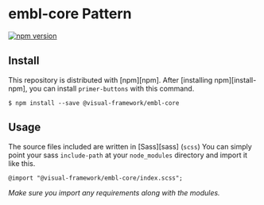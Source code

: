 # embl-core Pattern

[![npm version](https://badge.fury.io/js/%40visual-framework%2Fembl-core.svg)](https://badge.fury.io/js/%40visual-framework%2Fembl-core)

## Install

This repository is distributed with [npm][npm]. After [installing npm][install-npm], you can install `primer-buttons` with this command.

```
$ npm install --save @visual-framework/embl-core
```

## Usage

The source files included are written in [Sass][sass] (`scss`) You can simply point your sass `include-path` at your `node_modules` directory and import it like this.

```
@import "@visual-framework/embl-core/index.scss";
```

_Make sure you import any requirements along with the modules._
